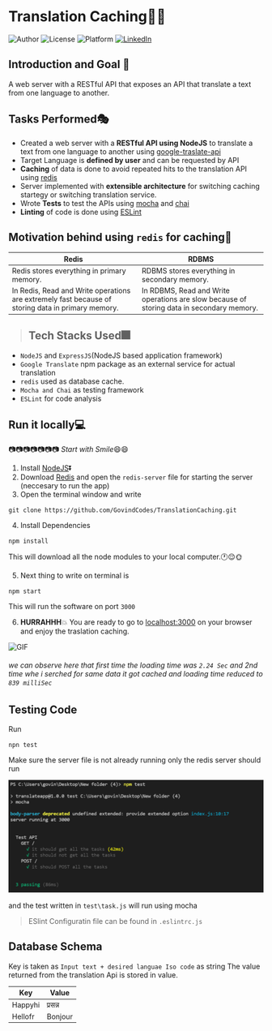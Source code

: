 #  Translation Caching:man_technologist:


![Author](https://img.shields.io/badge/author-GovindCodes-green)
![License](https://img.shields.io/badge/license-MIT-brightgreen)
![Platform](https://img.shields.io/badge/platform-Visual%20Studio%20Code-blue)
[![LinkedIn](https://img.shields.io/badge/-LinkedIn-black.svg?style=flat-square&logo=linkedin&colorB=555)](https://www.linkedin.com/in/govind-kumar-4ba162177/)
 
 ## Introduction and Goal :goal_net:

A web server with a RESTful API that exposes an API that translate a text from one language to another.

## Tasks Performed:performing_arts:
 * Created a web server with a **RESTful API using NodeJS** to translate a text from one language to another using [google-traslate-api](https://www.npmjs.com/package/@vitalets/google-translate-api)
 * Target Language is **defined by user** and can be requested by API
 * **Caching** of data is done to avoid repeated hits to the translation API using [redis](https://redis.io/)
 * Server implemented with **extensible architecture** for switching caching startegy or switching translation service.
 * Wrote **Tests** to test the APIs using [mocha](https://mochajs.org/) and [chai](https://www.chaijs.com/)
 * **Linting** of code is done using [ESLint](https://eslint.org/docs/user-guide/getting-started)


 ## Motivation behind using `redis` for caching:dart:


 | Redis    | RDBMS           | 
| ------- | --------------- |
| Redis stores everything in primary memory.   | RDBMS stores everything in secondary memory.          |
| In Redis, Read and Write operations are extremely fast because of storing data in primary memory.     | In RDBMS, Read and Write operations are slow because of storing data in secondary memory.   |

>  ## Tech Stacks Used:fireworks:
- `NodeJS` and `ExpressJS`(NodeJS based application framework)
- `Google Translate` npm package as an external service for actual translation
- `redis` used as database cache.
- `Mocha and Chai` as testing framework
- `ESLint` for code analysis

## Run it locally:computer:

:camera::camera::camera::camera::camera::camera::camera:
*Start with Smile*:smile::smile:

1. Install [NodeJS](https://nodejs.org/en/):arrow_double_down:
2. Download [Redis](https://github.com/dmajkic/redis/downloads) and open the `redis-server` file for starting the server (neccesary to run the app)
3. Open the terminal window and write
```
git clone https://github.com/GovindCodes/TranslationCaching.git

```


4. Install Dependencies

```
npm install
```
This will download all the node modules to your local computer.:clock1::relieved::sun_with_face:

5. Next thing to write on terminal is
```
npm start
```
This will run the software on port `3000`

6.  **HURRAHHH**:boom: You are ready to go to [localhost:3000](http://localhost:3000/) on your browser and enjoy the traslation caching.

![GIF](_images\testingCaching.gif)
###### we can observe here that first time the loading time was `2.24 Sec` and 2nd time whe i serched for same data it got cached and loading time reduced to `839 milliSec` 

## Testing Code
Run 

```
npn test
```
Make sure the server file is not already running only the redis server should run

![](_images\Testing.PNG)

and the test written in `test\task.js` will run using mocha

> ESlint Configuratin file can be found in `.eslintrc.js`


## Database Schema

Key is taken as `Input text + desired languae Iso code` as string
The value returned from the translation Api is stored in value.

| Key | Value |
|----| ---|
|Happyhi| प्रसन्न |
|Hellofr | Bonjour | 

